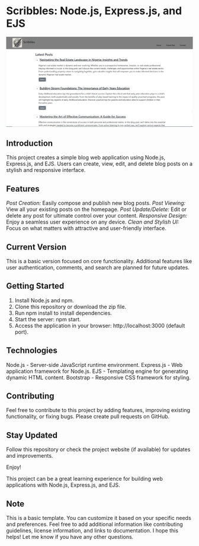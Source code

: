 
# Scribbles: Node.js, Express.js, and EJS

![Home Page](./public/README%20Img/home.png)

## Introduction

This project creates a simple blog web application using Node.js, Express.js, and EJS. Users can create, view, edit, and delete blog posts on a stylish and responsive interface.

## Features

*Post Creation:* Easily compose and publish new blog posts.
*Post Viewing:* View all your existing posts on the homepage.
*Post Update/Delete:* Edit or delete any post for ultimate control over your content.
*Responsive Design:* Enjoy a seamless user experience on any device.
*Clean and Stylish UI:* Focus on what matters with attractive and user-friendly interface.

## Current Version

This is a basic version focused on core functionality. Additional features like user authentication, comments, and search are planned for future updates.

## Getting Started

1. Install Node.js and npm.
2. Clone this repository or download the zip file.
3. Run npm install to install dependencies.
4. Start the server: npm start.
5. Access the application in your browser: http://localhost:3000 (default port).

## Technologies

Node.js - Server-side JavaScript runtime environment.
Express.js - Web application framework for Node.js.
EJS - Templating engine for generating dynamic HTML content.
Bootstrap - Responsive CSS framework for styling.

## Contributing

Feel free to contribute to this project by adding features, improving existing functionality, or fixing bugs. Please create pull requests on GitHub.

## Stay Updated

Follow this repository or check the project website (if available) for updates and improvements.

Enjoy!

This project can be a great learning experience for building web applications with Node.js, Express.js, and EJS.

## Note

This is a basic template. You can customize it based on your specific needs and preferences.
Feel free to add additional information like contributing guidelines, license information, and links to documentation.
I hope this helps! Let me know if you have any other questions.